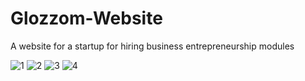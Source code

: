 # Glozzom-Website
A website for a startup for hiring business entrepreneurship modules

![1](https://github.com/itsahmedmohamedamin/Glozzom-Website/assets/50253297/4cedfba7-729c-4277-8f65-6294f238cb5a)
![2](https://github.com/itsahmedmohamedamin/Glozzom-Website/assets/50253297/d8316853-7fed-4c34-bce7-700ef577c852)
![3](https://github.com/itsahmedmohamedamin/Glozzom-Website/assets/50253297/eaaada9d-65cb-4606-b988-65de64031ac4)
![4](https://github.com/itsahmedmohamedamin/Glozzom-Website/assets/50253297/d012dcd9-9265-47f1-8fb1-657f67737509)
